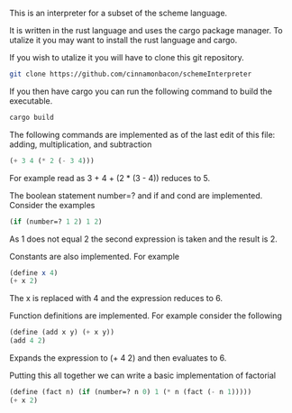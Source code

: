 This is an interpreter for a subset of the scheme language.

It is written in the rust language and uses the cargo package manager.
To utalize it you may want to install the rust language and cargo.

If you wish to utalize it you will have to clone this git repository.

```bash
git clone https://github.com/cinnamonbacon/schemeInterpreter
```

If you then have cargo you can run the following command to build the executable.
```bash
cargo build
```

The following commands are implemented as of the last edit of this file:
adding, multiplication, and subtraction
```scheme
(+ 3 4 (* 2 (- 3 4)))
```
For example read as 3 + 4 + (2 * (3 - 4)) reduces to 5.

The boolean statement number=? and if and cond are implemented. Consider the examples
```scheme
(if (number=? 1 2) 1 2)
```
As 1 does not equal 2 the second expression is taken and the result is 2.

Constants are also implemented. For example
```scheme
(define x 4)
(+ x 2)
```
The x is replaced with 4 and the expression reduces to 6.

Function definitions are implemented. For example consider the following
```scheme
(define (add x y) (+ x y))
(add 4 2)
```
Expands the expression to (+ 4 2) and then evaluates to 6.

Putting this all together we can write a basic implementation of factorial
```scheme
(define (fact n) (if (number=? n 0) 1 (* n (fact (- n 1)))))
(+ x 2)
```

